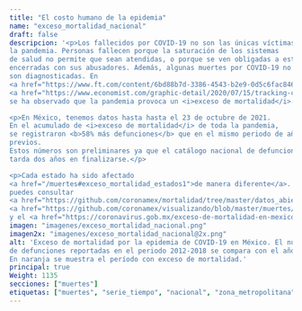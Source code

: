 ```yaml
---
title: "El costo humano de la epidemia"
name: "exceso_mortalidad_nacional"
draft: false
descripcion: '<p>Los fallecidos por COVID-19 no son las únicas víctimas de
la pandemia. Personas fallecen porque la saturación de los sistemas
de salud no permite que sean atendidas, o porque se ven obligadas a estar
encerradas con sus abusadores. Además, algunas muertes por COVID-19 no
son diagnosticadas. En
<a href="https://www.ft.com/content/6bd88b7d-3386-4543-b2e9-0d5c6fac846c" target="_blank">numerosos</a>
<a href="https://www.economist.com/graphic-detail/2020/07/15/tracking-covid-19-excess-deaths-across-countries">países</a>
se ha observado que la pandemia provoca un <i>exceso de mortalidad</i>.</p>

<p>En México, tenemos datos hasta hasta el 23 de octubre de 2021.
En el acumulado de <i>exceso de mortalidad</i> de toda la pandemia,
se registraron <b>58% más defunciones</b> que en el mismo periodo de años
previos.
Estos números son preliminares ya que el catálogo nacional de defunciones
tarda dos años en finalizarse.</p>

<p>Cada estado ha sido afectado
<a href="/muertes#exceso_mortalidad_estados1">de manera diferente</a>. También
puedes consultar
<a href="https://github.com/coronamex/mortalidad/tree/master/datos_abiertos" target="_blank">los datos</a>,
<a href="https://github.com/coronamex/visualizando/blob/master/muertes/exceso_mortalidad.r" target="_blank">el código</a>,
y el <a href="https://coronavirus.gob.mx/exceso-de-mortalidad-en-mexico/" target="_blank">análisis del gobierno</a>.</p>'
imagen: "imagenes/exceso_mortalidad_nacional.png"
imagen2x: "imagenes/exceso_mortalidad_nacional@2x.png"
alt: 'Exceso de mortalidad por la epidemia de COVID-19 en México. El número
de defunciones reportadas en el periodo 2012-2018 se compara con el año 2020.
En naranja se muestra el período con exceso de mortalidad.'
principal: true
Weight: 1135
secciones: ["muertes"]
etiquetas: ["muertes", "serie_tiempo", "nacional", "zona_metropolitana", "estimado"]
---
```

